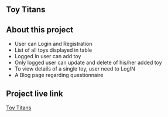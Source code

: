 ## Toy Titans

## About this project

-   User can Login and Registration
-   List of all toys displayed in table
-   Logged In user can add toy
-   Only logged user can update and delete of his/her added toy
-   To view details of a single toy, user need to LogIN
-   A Blog page regarding questionnaire

## Project live link

[Toy Titans]()
